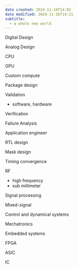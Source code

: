 ```yaml
---
date created: 2024-11-16T14:02
date modified: 2024-11-16T14:11
subtitle:
  - a whole new world
---
```


Digital Design

Analog Design

CPU

GPU

Custom compute

Package design

Validation

- software, hardware

Verification

Failure Analysis

Application engineer

RTL design

Mask design

Timing convergence

RF

- high frequency
- sub millimeter

Signal processing

Mixed-signal

Control and dynamical systems

Mechatronics

Embedded systems

FPGA

ASIC

IC
